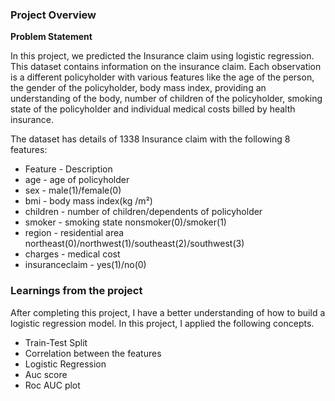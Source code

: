 ### Project Overview

 **Problem Statement**

In this project, we predicted the Insurance claim using logistic regression. 
This dataset contains information on the insurance claim. 
Each observation is a different policyholder with various features like the age of the person, the gender of the policyholder, body mass index, providing an understanding of the body, number of children of the policyholder, smoking state of the policyholder and individual medical costs billed by health insurance.

The dataset has details of 1338 Insurance claim with the following 8 features:

- Feature	- Description
- age	- age of policyholder
- sex	- male(1)/female(0)
- bmi	- body mass index(kg /m²)
- children	- number of children/dependents of policyholder
- smoker	- smoking state nonsmoker(0)/smoker(1)
- region	- residential area northeast(0)/northwest(1)/southeast(2)/southwest(3)
- charges	- medical cost
- insuranceclaim	- yes(1)/no(0)


### Learnings from the project

 After completing this project, I have a better understanding of how to build a logistic regression model. In this project, I applied the following concepts.

- Train-Test Split
- Correlation between the features
- Logistic Regression
- Auc score
- Roc AUC plot


